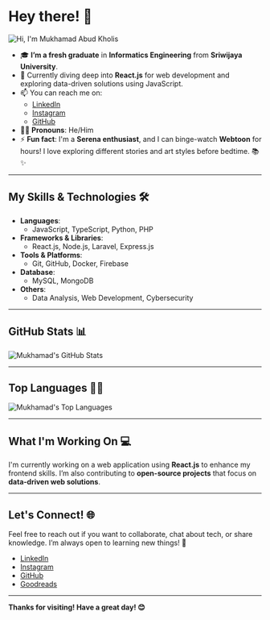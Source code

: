# Hey there! 👋

![Hi, I'm Mukhamad Abud Kholis](https://your-image-url.com) 

- 🎓 **I’m a fresh graduate** in **Informatics Engineering** from **Sriwijaya University**.
- 🚀 Currently diving deep into **React.js** for web development and exploring data-driven solutions using JavaScript.
- 📫 You can reach me on:
  - [LinkedIn](https://www.linkedin.com/in/yourusername)
  - [Instagram](https://www.instagram.com/yourusername)
  - [GitHub](https://github.com/yourusername)
- 🧑‍💻 **Pronouns**: He/Him
- ⚡ **Fun fact**: I'm a **Serena enthusiast**, and I can binge-watch **Webtoon** for hours! I love exploring different stories and art styles before bedtime. 📚✨

---

## My Skills & Technologies 🛠️

- **Languages**: 
  - JavaScript, TypeScript, Python, PHP
- **Frameworks & Libraries**: 
  - React.js, Node.js, Laravel, Express.js
- **Tools & Platforms**: 
  - Git, GitHub, Docker, Firebase
- **Database**: 
  - MySQL, MongoDB
- **Others**: 
  - Data Analysis, Web Development, Cybersecurity

---

## GitHub Stats 📊

![Mukhamad's GitHub Stats](https://github-readme-stats.vercel.app/api?username=yourusername&show_icons=true&hide_title=true&count_private=true&hide=prs&theme=radical)

---

## Top Languages 👨‍💻

![Mukhamad's Top Languages](https://github-readme-stats.vercel.app/api/top-langs/?username=yourusername&theme=radical&layout=compact)

---

## What I'm Working On 💻

I'm currently working on a web application using **React.js** to enhance my frontend skills. I’m also contributing to **open-source projects** that focus on **data-driven web solutions**.

---

## Let's Connect! 🌐

Feel free to reach out if you want to collaborate, chat about tech, or share knowledge. I’m always open to learning new things! 🙌

- [LinkedIn](https://www.linkedin.com/in/yourusername)
- [Instagram](https://www.instagram.com/yourusername)
- [GitHub](https://github.com/yourusername)
- [Goodreads](https://www.goodreads.com/yourusername)

---

**Thanks for visiting! Have a great day! 😊**
